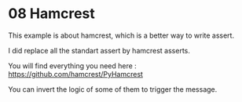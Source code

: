# 08 Hamcrest

This example is about hamcrest, which is a better way to write assert.

I did replace all the standart assert by hamcrest asserts.

You will find everything you need here : https://github.com/hamcrest/PyHamcrest

You can invert the logic of some of them to trigger the message.

